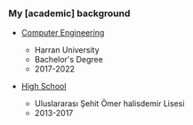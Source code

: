 ### My \[academic\] background

- [Computer Engineering](https://web.harran.edu.tr/bilgisayar)

  - Harran University
  - Bachelor's Degree
  - 2017-2022

- [High School](https://sehitomerhalisdemiraihl.meb.k12.tr/)

  - Uluslararası Şehit Ömer halisdemir Lisesi
  - 2013-2017
